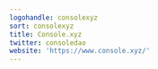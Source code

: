 ```yaml
---
logohandle: consolexyz
sort: consolexyz
title: Console.xyz
twitter: consoledao
website: 'https://www.console.xyz/'
---
```

